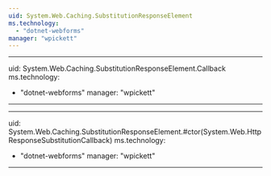 ```yaml
---
uid: System.Web.Caching.SubstitutionResponseElement
ms.technology: 
  - "dotnet-webforms"
manager: "wpickett"
---
```


---
uid: System.Web.Caching.SubstitutionResponseElement.Callback
ms.technology: 
  - "dotnet-webforms"
manager: "wpickett"
---

---
uid: System.Web.Caching.SubstitutionResponseElement.#ctor(System.Web.HttpResponseSubstitutionCallback)
ms.technology: 
  - "dotnet-webforms"
manager: "wpickett"
---
